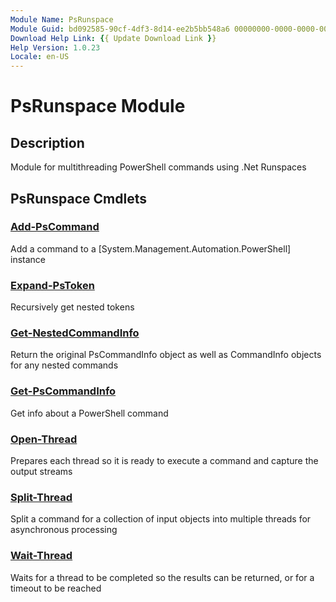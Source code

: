 ```yaml
---
Module Name: PsRunspace
Module Guid: bd092585-90cf-4df3-8d14-ee2b5bb548a6 00000000-0000-0000-0000-000000000000
Download Help Link: {{ Update Download Link }}
Help Version: 1.0.23
Locale: en-US
---
```


# PsRunspace Module
## Description
Module for multithreading PowerShell commands using .Net Runspaces

## PsRunspace Cmdlets
### [Add-PsCommand](Add-PsCommand.md)
Add a command to a [System.Management.Automation.PowerShell] instance

### [Expand-PsToken](Expand-PsToken.md)
Recursively get nested tokens

### [Get-NestedCommandInfo](Get-NestedCommandInfo.md)
Return the original PsCommandInfo object as well as CommandInfo objects for any nested commands

### [Get-PsCommandInfo](Get-PsCommandInfo.md)
Get info about a PowerShell command

### [Open-Thread](Open-Thread.md)
Prepares each thread so it is ready to execute a command and capture the output streams

### [Split-Thread](Split-Thread.md)
Split a command for a collection of input objects into multiple threads for asynchronous processing

### [Wait-Thread](Wait-Thread.md)
Waits for a thread to be completed so the results can be returned, or for a timeout to be reached


